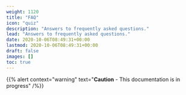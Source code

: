 ```yaml
---
weight: 1120
title: "FAQ"
icon: "quiz"
description: "Answers to frequently asked questions."
lead: "Answers to frequently asked questions."
date: 2020-10-06T08:49:31+00:00
lastmod: 2020-10-06T08:49:31+00:00
draft: false
images: []
toc: true
---
```


{{% alert context="warning" text="**Caution** - This documentation is in progress" /%}}